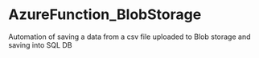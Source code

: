 # AzureFunction_BlobStorage
Automation of saving a data from a csv file uploaded to Blob storage and saving into SQL DB
